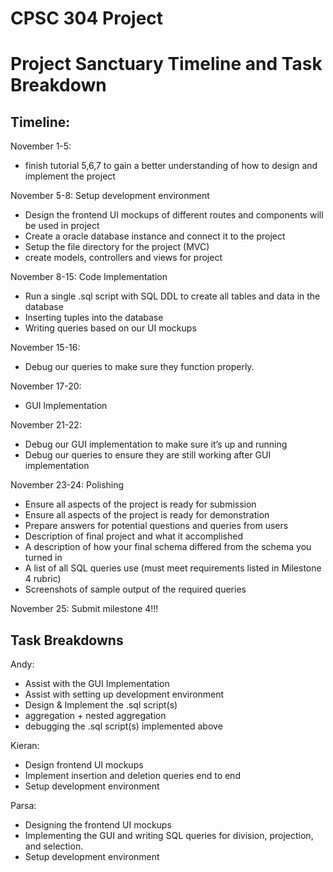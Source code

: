 # CPSC 304 Project
# Project Sanctuary Timeline and Task Breakdown

## Timeline:
November 1-5: 
- finish tutorial 5,6,7 to gain a better understanding of how to design and implement the project

November 5-8: Setup development environment
- Design the frontend UI mockups of different routes and components will be used in project 
- Create a oracle database instance and connect it to the project 
- Setup the file directory for the project (MVC) 
- create models, controllers and views for project 

November 8-15: Code Implementation
- Run a single .sql script with SQL DDL to create all tables and data in the database
- Inserting tuples into the database
- Writing queries based on our UI mockups

November 15-16: 
- Debug our queries to make sure they function properly.

November 17-20: 
- GUI Implementation

November 21-22: 
- Debug our GUI implementation to make sure it’s up and running
- Debug our queries to ensure they are still working after GUI implementation

November 23-24: Polishing 
- Ensure all aspects of the project is ready for submission
- Ensure all aspects of the project is ready for demonstration
- Prepare answers for potential questions and queries from users
- Description of final project and what it accomplished
- A description of how your final schema differed from the schema you turned in
- A list of all SQL queries use (must meet requirements listed in Milestone 4 rubric)
- Screenshots of sample output of the required queries 

November 25: Submit milestone 4!!!

## Task Breakdowns

Andy: 
- Assist with the GUI Implementation
- Assist with setting up development environment
- Design & Implement the .sql script(s) 
- aggregation + nested aggregation
- debugging the .sql script(s) implemented above

Kieran:
- Design frontend UI mockups
- Implement insertion and deletion queries end to end  
- Setup development environment

Parsa:
- Designing the frontend UI mockups
- Implementing the GUI and writing SQL queries for division, projection, and selection.
- Setup development environment
